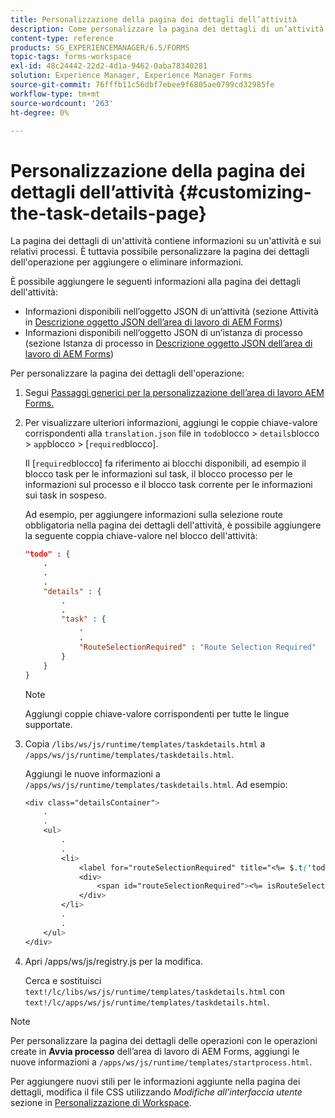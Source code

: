 ```yaml
---
title: Personalizzazione della pagina dei dettagli dell’attività
description: Come personalizzare la pagina dei dettagli di un’attività nell’area di lavoro di AEM Forms per modificare le informazioni predefinite visualizzate su un’attività.
content-type: reference
products: SG_EXPERIENCEMANAGER/6.5/FORMS
topic-tags: forms-workspace
exl-id: 48c24442-22d2-4d1a-9462-0aba78340281
solution: Experience Manager, Experience Manager Forms
source-git-commit: 76fffb11c56dbf7ebee9f6805ae0799cd32985fe
workflow-type: tm+mt
source-wordcount: '263'
ht-degree: 0%

---
```


# Personalizzazione della pagina dei dettagli dell’attività {#customizing-the-task-details-page}

La pagina dei dettagli di un&#39;attività contiene informazioni su un&#39;attività e sui relativi processi. È tuttavia possibile personalizzare la pagina dei dettagli dell&#39;operazione per aggiungere o eliminare informazioni.

È possibile aggiungere le seguenti informazioni alla pagina dei dettagli dell&#39;attività:

* Informazioni disponibili nell’oggetto JSON di un’attività (sezione Attività in [Descrizione oggetto JSON dell’area di lavoro di AEM Forms](/help/forms/using/html-workspace-json-object-description.md))
* Informazioni disponibili nell’oggetto JSON di un’istanza di processo (sezione Istanza di processo in [Descrizione oggetto JSON dell’area di lavoro di AEM Forms](/help/forms/using/html-workspace-json-object-description.md))

Per personalizzare la pagina dei dettagli dell&#39;operazione:

1. Segui [Passaggi generici per la personalizzazione dell’area di lavoro AEM Forms.](/help/forms/using/generic-steps-html-workspace-customization.md)
1. Per visualizzare ulteriori informazioni, aggiungi le coppie chiave-valore corrispondenti alla `translation.json` file in `todo`blocco > `details`blocco > `app`blocco > [`required`blocco].

   Il [`required`blocco] fa riferimento ai blocchi disponibili, ad esempio il blocco task per le informazioni sul task, il blocco processo per le informazioni sul processo e il blocco task corrente per le informazioni sui task in sospeso.

   Ad esempio, per aggiungere informazioni sulla selezione route obbligatoria nella pagina dei dettagli dell&#39;attività, è possibile aggiungere la seguente coppia chiave-valore nel blocco dell&#39;attività:

   ```json
   "todo" : {
       .
       .
       .
       "details" : {
           .
           .
           "task" : {
               .
               .
               "RouteSelectionRequired" : "Route Selection Required"
           }
       }
   }
   ```

   >[!NOTE]
   >
   >Aggiungi coppie chiave-valore corrispondenti per tutte le lingue supportate.

1. Copia `/libs/ws/js/runtime/templates/taskdetails.html` a `/apps/ws/js/runtime/templates/taskdetails.html`.

   Aggiungi le nuove informazioni a `/apps/ws/js/runtime/templates/taskdetails.html`. Ad esempio:

   ```css
   <div class="detailsContainer">
       .
       .
       <ul>
           .
           .
           <li>
               <label for="routeSelectionRequired" title="<%= $.t('todo.details.task.RouteSelectionRequired')%>"><%= $.t('todo.details.task.RouteSelectionRequired')%></label>
               <div>
                   <span id="routeSelectionRequired"><%= isRouteSelectionRequired != null ? isRouteSelectionRequired : ''%></span>
               </div>
           </li>
           .
           .
       </ul>
   </div>
   ```

1. Apri /apps/ws/js/registry.js per la modifica.

   Cerca e sostituisci `text!/lc/libs/ws/js/runtime/templates/taskdetails.html` con `text!/lc/apps/ws/js/runtime/templates/taskdetails.html`.

>[!NOTE]
>
>Per personalizzare la pagina dei dettagli delle operazioni con le operazioni create in **Avvia processo** dell’area di lavoro di AEM Forms, aggiungi le nuove informazioni a `/apps/ws/js/runtime/templates/startprocess.html`.
>
>Per aggiungere nuovi stili per le informazioni aggiunte nella pagina dei dettagli, modifica il file CSS utilizzando *Modifiche all’interfaccia utente* sezione in [Personalizzazione di Workspace](changing-locale-user-interface.md).
